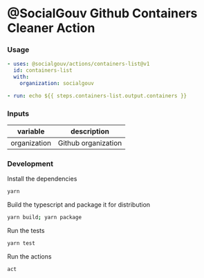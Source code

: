 # @SocialGouv Github Containers Cleaner Action

### Usage

```yaml
- uses: @socialgouv/actions/containers-list@v1
  id: containers-list
  with:
    organization: socialgouv

- run: echo ${{ steps.containers-list.output.containers }}
```

### Inputs

| variable        | description                                                                  |
|-----------------|------------------------------------------------------------------------------|
| organization    | Github organization                                                          |

### Development

Install the dependencies  
```bash
yarn
```

Build the typescript and package it for distribution
```bash
yarn build; yarn package
```

Run the tests
```bash
yarn test
```

Run the actions
```bash
act
```
